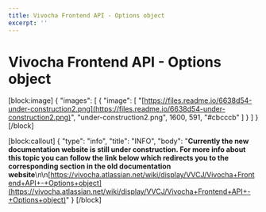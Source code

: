 ```yaml
---
title: Vivocha Frontend API - Options object
excerpt: ''
---
```


# Vivocha Frontend API - Options object

\[block:image\] { "images": \[ { "image": \[ "[https://files.readme.io/6638d54-under-construction2.png](https://files.readme.io/6638d54-under-construction2.png)", "under-construction2.png", 1600, 591, "\#cbcccb" \] } \] } \[/block\]

\[block:callout\] { "type": "info", "title": "INFO", "body": "**Currently the new documentation website is still under construction. For more info about this topic you can follow the link below which redirects you to the corresponding section in the old documentation website**\n\n[https://vivocha.atlassian.net/wiki/display/VVCJ/Vivocha+Frontend+API+-+Options+object](https://vivocha.atlassian.net/wiki/display/VVCJ/Vivocha+Frontend+API+-+Options+object)" } \[/block\]

